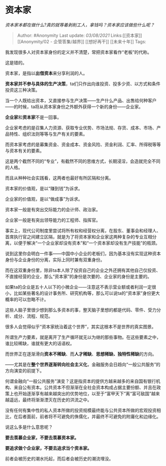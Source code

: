 # 资本家
*资本家本都在做什么?真的就等着剥削工人，拿钱吗？资本家应该做些什么呢？*

> Author: #Anonymity
> Last update: *03/08/2021*
> Links:[[资本家]] [[Anonymity/02 - 企管答集/越界]] [[想好再干]] [[未来十年]]
> Tags:

我发现很多人对资本家身份的定义并不清楚，常把资本家看作“老板”的代称。

这是错的。

资本家，是指以**出借资本**来分享利润的人。

**资本家并不参与具体的生产决策**，ta们只作出向谁投资、投多少资、以方式和条件投资这三种决策。

当一个人既给出资本，又直接参与生产决策——生产什么产品、出售给何种客户——的时候，ta将从资本家身份之外额外获得一个新的身份——企业家。

**企业家**和**资本家**不是一回事。

企业家考虑的是召集人力资源、获取专业优势、市场法规、存货、成本、市场、产品特性、组织法则等等与生产有关的要素。

而资本家考虑的是募集资金、资金成本、资金风险、资金利润、汇率、所得税等等与资本有关的要素。

这是两个截然不同的“专业”，有截然不同的思维方式，长期浸淫，会造就完全不同的人格。

而且从种种社会实践看，这两者也最好有所区隔和分离。

资本家的价值观，是以“赚到钱”为诉求。

企业家的价值观，是以“做成事”为诉求。

资本家一般是有突出交际能力的会计师、政治家。

企业家一般是有突出领导能力的工程师、指挥官。

事实上，现代公司制度里尝试将所有权和经营权分离，在股东、董事会和经理人、首席执行官之间建立区隔，就是为了将资本家和企业家这两种复杂的专业互相分离，以便于解决“一个企业家却没有资本”和“一个资本家却没有生产技能”的瓶颈。

说到这里你会明白一件事——中国中小企业的老板们，因为基本没有实现这种资本身份与企业身份的分离，实际上同时兼有双重身份。

而在这双重身份里，除非ta本人除了投资自己的企业之外还拥有其他自己仅投资、不直接经营的企业，那么“资本家”的身份是次要的、企业家的身份是主要的。

如果ta的企业是五十人以下的小微企业——注意这不表示营业额或者利润一定很小，比如某些著名的设计事务所、研究机构等，那么可以说ta的“资本家”身份更大概率的可以忽略不计。

这些人脑子里很少想到那么多资本的事，整天脑子里想的都是代码、零件、受力分析、成分、流程、规范。

很多人会觉得似乎“资本家统治着这个世界”，其实这根本不是世界的真实图景。

所谓生产力要素，就是离开了生产循环就无以为继的那些事物。在这些要素之中，谁比较稀缺，谁就有更大的话语权。

而世界正在逐渐滑向**资本不稀缺**、而**人才稀缺**、**思想稀缺、独特性稀缺**的方向。

——尤其是在**整个世界逐渐转向社会主义化**，金融服务会日趋向“一般公共服务”的方向演变的前提下。

何谓金融向“一般公共服务”演变？这是指资本的提供方越来越多的来自国有银行机构、来自公有资本。公共资本不但渐渐在全社会资本构成占据主要份额、并且在政策上也开始逐渐享有越来越突出的优势地位，以至于“富甲天下”离“富可敌国”越来越遥远，最终将渐渐湮灭在历史的洪流之中。

没有任何有集中性的私人资本所做的投资规模最终能与公共资本所做的宏观投资相比，在后者面前，前者将不可避免的侏儒化，并最终不可避免的附庸化和边缘化。

说这么多是什么意思呢？

**要去羡慕企业家，不要去羡慕资本家。**

**要追求做个企业家，不要去追求当个资本家。**

前者会被历史的潮水托起，而后者会被历史的潮流埋没。

